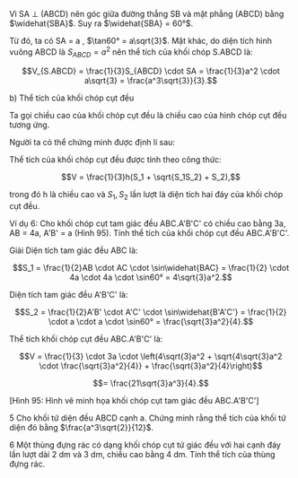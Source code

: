 Vì SA ⊥ (ABCD) nên góc giữa đường thẳng SB và mặt phẳng (ABCD) bằng $\widehat{SBA}$. Suy ra $\widehat{SBA} = 60°$.

Từ đó, ta có SA = a , $\tan60° = a\sqrt{3}$. Mặt khác, do diện tích hình vuông ABCD là $S_{ABCD} = a^2$ nên thể tích của khối chóp S.ABCD là:

$$V_{S.ABCD} = \frac{1}{3}S_{ABCD} \cdot SA = \frac{1}{3}a^2 \cdot a\sqrt{3} = \frac{a^3\sqrt{3}}{3}.$$

b) Thể tích của khối chóp cụt đều

Ta gọi chiều cao của khối chóp cụt đều là chiều cao của hình chóp cụt đều tương ứng.

Người ta có thể chứng minh được định lí sau:

Thể tích của khối chóp cụt đều được tính theo công thức:

$$V = \frac{1}{3}h(S_1 + \sqrt{S_1S_2} + S_2),$$

trong đó h là chiều cao và $S_1, S_2$ lần lượt là diện tích hai đáy của khối chóp cụt đều.

Ví dụ 6: Cho khối chóp cụt tam giác đều ABC.A'B'C'
có chiều cao bằng 3a, AB = 4a, A'B' = a (Hình 95). Tính
thể tích của khối chóp cụt đều ABC.A'B'C'.

Giải
Diện tích tam giác đều ABC là:

$$S_1 = \frac{1}{2}AB \cdot AC \cdot \sin\widehat{BAC} = \frac{1}{2} \cdot 4a \cdot 4a \cdot \sin60° = 4\sqrt{3}a^2.$$

Diện tích tam giác đều A'B'C' là:

$$S_2 = \frac{1}{2}A'B' \cdot A'C' \cdot \sin\widehat{B'A'C'} = \frac{1}{2} \cdot a \cdot a \cdot \sin60° = \frac{\sqrt{3}a^2}{4}.$$

Thể tích khối chóp cụt đều ABC.A'B'C' là:

$$V = \frac{1}{3} \cdot 3a \cdot \left(4\sqrt{3}a^2 + \sqrt{4\sqrt{3}a^2 \cdot \frac{\sqrt{3}a^2}{4}} + \frac{\sqrt{3}a^2}{4}\right)$$

$$= \frac{21\sqrt{3}a^3}{4}.$$

[Hình 95: Hình vẽ minh họa khối chóp cụt tam giác đều ABC.A'B'C']

5 Cho khối tứ diện đều ABCD cạnh a. Chứng minh rằng thể tích của khối tứ diện đó bằng $\frac{a^3\sqrt{2}}{12}$.

6 Một thùng đựng rác có dạng khối chóp cụt tứ giác đều với hai cạnh đáy lần lượt dài 2 dm và 3 dm, chiều cao bằng 4 dm. Tính thể tích của thùng đựng rác.